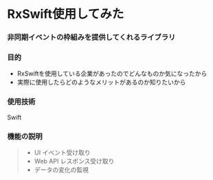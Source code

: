 # RxSwift使用してみた

### 非同期イベントの枠組みを提供してくれるライブラリ

### 目的
* RxSwiftを使用している企業があったのでどんなものか気になったから
* 実際に使用したらどのようなメリットがあるのか知りたいから

### 使用技術
Swift

### 機能の説明
>* UI イベント受け取り
>* Web API レスポンス受け取り
>* データの変化の監視

